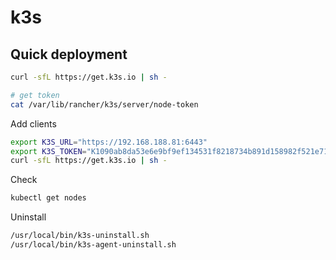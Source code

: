 # k3s
## Quick deployment
```bash
curl -sfL https://get.k3s.io | sh -

# get token
cat /var/lib/rancher/k3s/server/node-token
```

Add clients
```bash
export K3S_URL="https://192.168.188.81:6443"
export K3S_TOKEN="K1090ab8da53e6e9bf9ef134531f8218734b891d158982f521e71c9f24da5f655fd::server:8232f4702f7b0fa21631c4faaaebf2de"
curl -sfL https://get.k3s.io | sh -
```

Check
```bash
kubectl get nodes
```

Uninstall
```bash
/usr/local/bin/k3s-uninstall.sh
/usr/local/bin/k3s-agent-uninstall.sh
```
